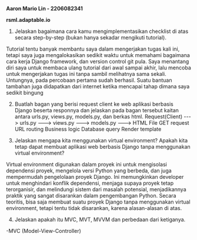 **Aaron Mario Lin - 2206082341**

**rsml.adaptable.io**
1. Jelaskan bagaimana cara kamu mengimplementasikan checklist di atas secara step-by-step (bukan hanya sekadar mengikuti tutorial).

Tutorial tentu banyak membantu saya dalam mengerjakan tugas kali ini, tetapi saya juga mengalokasikan sedikit waktu untuk memahami bagaimana cara kerja Django framework, dan version control git pula. Saya menantang diri saya untuk membaca ulang tutorial dari awal sampai akhir, lalu mencoba untuk mengerjakan tugas ini tanpa sambil melihatnya sama sekali. Untungnya, pada percobaan pertama sudah berhasil. Suatu bantuan tambahan juga didapatkan dari internet ketika mencapai tahap dimana saya sedikit bingung

2. Buatlah bagan yang berisi request client ke web aplikasi berbasis Django beserta responnya dan jelaskan pada bagan tersebut kaitan antara urls.py, views.py, models.py, dan berkas html.
Request(Client)    --->    urls.py    --->    views.py    --->    models.py    --->    HTML File
              GET request          URL routing         Business logic     Database query       Render template

3. Jelaskan mengapa kita menggunakan virtual environment? Apakah kita tetap dapat membuat aplikasi web berbasis Django tanpa menggunakan virtual environment?

Virtual environment digunakan dalam proyek ini untuk mengisolasi dependensi proyek, mengelola versi Python yang berbeda, dan juga mempermudah pengelolaan proyek Django. Ini memungkinkan developer untuk menghindari konflik dependensi, menjaga supaya proyek tetap terorganisir, dan melindungi sistem dari masalah potensial, menjadikannya praktik yang sangat disarankan dalam pengembangan Python. Secara teoritis, bisa saja membuat suatu proyek Django tanpa menggunakan virtual environment, tetapi tentu tidak disarankan, karena alasan-alasan di atas.

4. Jelaskan apakah itu MVC, MVT, MVVM dan perbedaan dari ketiganya.

-MVC (Model-View-Controller)
